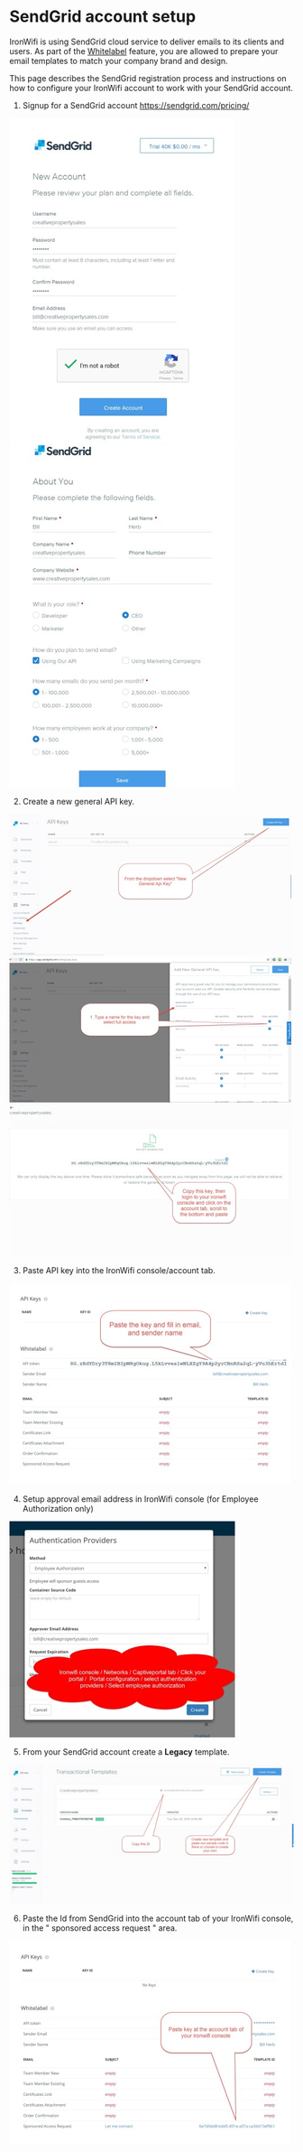 # SendGrid account setup

IronWifi is using SendGrid cloud service to deliver emails to its clients and users. As part of the [Whitelabel](https://www.ironwifi.com/user-guide/whitelabel/) feature, you are allowed to prepare your email templates to match your company brand and design.

This page describes the SendGrid registration process and instructions on how to configure your IronWifi account to work with your SendGrid account.

1. Signup for a SendGrid account https://sendgrid.com/pricing/

![screen](sendgrid/sendgrid1.jpg)
![screen](sendgrid/sendgrid2.jpg)

2.  Create a new general API key.

![screen](sendgrid/sendgrid3.jpg)
![screen](sendgrid/sendgrid4.jpg)
![screen](sendgrid/sendgrid5.jpg)

3. Paste API key into the IronWifi console/account tab.

![screen](sendgrid/sendgrid6.jpg)

4. Setup approval email address in IronWifi console (for Employee Authorization only)

![screen](sendgrid/sendgrid7.jpg)

5. From your SendGrid account create a **Legacy** template.

![screen](sendgrid/sendgrid8.jpg)

6. Paste the Id from SendGrid into the account tab of your IronWifi console, in the " sponsored access request " area.

![screen](sendgrid/sendgrid9.jpg)


